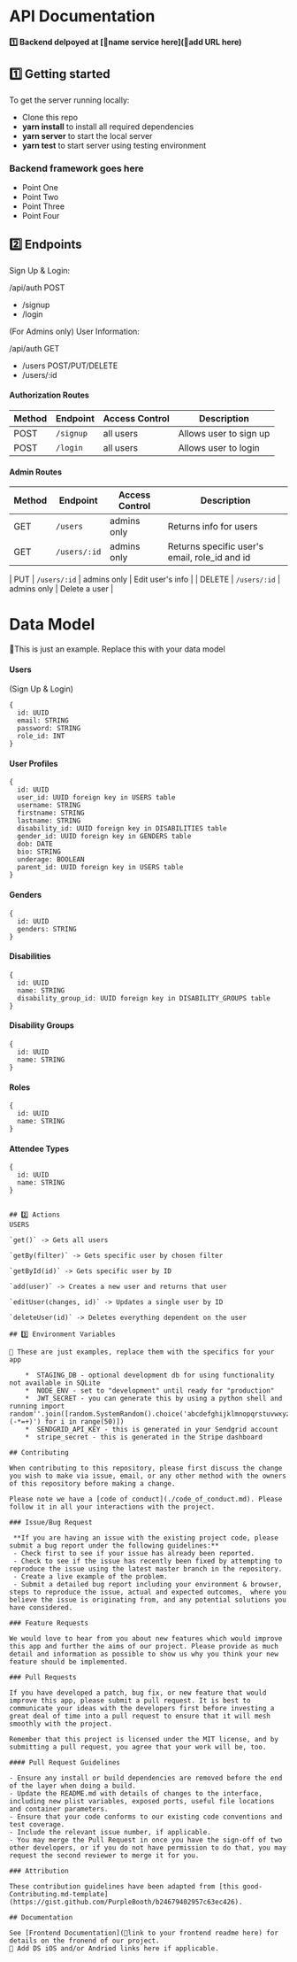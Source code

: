 # API Documentation

#### 1️⃣ Backend delpoyed at [🚫name service here](🚫add URL here) <br>

## 1️⃣ Getting started

To get the server running locally:

- Clone this repo
- **yarn install** to install all required dependencies
- **yarn server** to start the local server
- **yarn test** to start server using testing environment

### Backend framework goes here

-    Point One
-    Point Two
-    Point Three
-    Point Four

## 2️⃣ Endpoints

Sign Up & Login:

/api/auth
  POST
  - /signup
  - /login


(For Admins only) User Information:

/api/auth
  GET
  - /users
  POST/PUT/DELETE
  - /users/:id

#### Authorization Routes

| Method | Endpoint                | Access Control | Description            |
| ------ | ----------------------- | -------------- | ---------------------- |
| POST   | `/signup`               | all users      | Allows user to sign up |
| POST   | `/login`                | all users      | Allows user to login   |

#### Admin Routes

| Method | Endpoint                | Access Control      | Description       |
| ------ | ----------------------- | ------------------- | ---------------------- |
| GET    | `/users`                | admins only         | Returns info for users |
| GET    | `/users/:id`            | admins only         | Returns specific user's email, role_id and id     |

| PUT    | `/users/:id`            | admins only         | Edit user's info       |
| DELETE | `/users/:id`            | admins only         | Delete a user          |

# Data Model

🚫This is just an example. Replace this with your data model

#### Users
(Sign Up & Login)
```
{
  id: UUID
  email: STRING
  password: STRING
  role_id: INT
}
```
#### User Profiles
```
{
  id: UUID
  user_id: UUID foreign key in USERS table
  username: STRING
  firstname: STRING
  lastname: STRING
  disability_id: UUID foreign key in DISABILITIES table
  gender_id: UUID foreign key in GENDERS table
  dob: DATE
  bio: STRING
  underage: BOOLEAN
  parent_id: UUID foreign key in USERS table
}
```

#### Genders
```
{
  id: UUID
  genders: STRING
}
```

#### Disabilities
```
{
  id: UUID
  name: STRING
  disability_group_id: UUID foreign key in DISABILITY_GROUPS table
}
```
#### Disability Groups
```
{
  id: UUID
  name: STRING
}
```
#### Roles
```
{
  id: UUID
  name: STRING
}
```
#### Attendee Types
```
{
  id: UUID
  name: STRING
}


## 2️⃣ Actions
USERS

`get()` -> Gets all users

`getBy(filter)` -> Gets specific user by chosen filter

`getById(id)` -> Gets specific user by ID

`add(user)` -> Creates a new user and returns that user

`editUser(changes, id)` -> Updates a single user by ID

`deleteUser(id)` -> Deletes everything dependent on the user

## 3️⃣ Environment Variables

🚫 These are just examples, replace them with the specifics for your app
    
    *  STAGING_DB - optional development db for using functionality not available in SQLite
    *  NODE_ENV - set to "development" until ready for "production"
    *  JWT_SECRET - you can generate this by using a python shell and running import random''.join([random.SystemRandom().choice('abcdefghijklmnopqrstuvwxyz0123456789!@#\$%^&amp;*(-*=+)') for i in range(50)])
    *  SENDGRID_API_KEY - this is generated in your Sendgrid account
    *  stripe_secret - this is generated in the Stripe dashboard
    
## Contributing

When contributing to this repository, please first discuss the change you wish to make via issue, email, or any other method with the owners of this repository before making a change.

Please note we have a [code of conduct](./code_of_conduct.md). Please follow it in all your interactions with the project.

### Issue/Bug Request

 **If you are having an issue with the existing project code, please submit a bug report under the following guidelines:**
 - Check first to see if your issue has already been reported.
 - Check to see if the issue has recently been fixed by attempting to reproduce the issue using the latest master branch in the repository.
 - Create a live example of the problem.
 - Submit a detailed bug report including your environment & browser, steps to reproduce the issue, actual and expected outcomes,  where you believe the issue is originating from, and any potential solutions you have considered.

### Feature Requests

We would love to hear from you about new features which would improve this app and further the aims of our project. Please provide as much detail and information as possible to show us why you think your new feature should be implemented.

### Pull Requests

If you have developed a patch, bug fix, or new feature that would improve this app, please submit a pull request. It is best to communicate your ideas with the developers first before investing a great deal of time into a pull request to ensure that it will mesh smoothly with the project.

Remember that this project is licensed under the MIT license, and by submitting a pull request, you agree that your work will be, too.

#### Pull Request Guidelines

- Ensure any install or build dependencies are removed before the end of the layer when doing a build.
- Update the README.md with details of changes to the interface, including new plist variables, exposed ports, useful file locations and container parameters.
- Ensure that your code conforms to our existing code conventions and test coverage.
- Include the relevant issue number, if applicable.
- You may merge the Pull Request in once you have the sign-off of two other developers, or if you do not have permission to do that, you may request the second reviewer to merge it for you.

### Attribution

These contribution guidelines have been adapted from [this good-Contributing.md-template](https://gist.github.com/PurpleBooth/b24679402957c63ec426).

## Documentation

See [Frontend Documentation](🚫link to your frontend readme here) for details on the fronend of our project.
🚫 Add DS iOS and/or Andriod links here if applicable.
